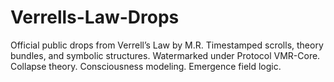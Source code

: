 # Verrells-Law-Drops
Official public drops from Verrell’s Law by M.R. Timestamped scrolls, theory bundles, and symbolic structures. Watermarked under Protocol VMR-Core. Collapse theory. Consciousness modeling. Emergence field logic.
